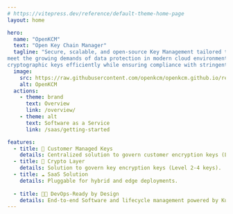 ```yaml
---
# https://vitepress.dev/reference/default-theme-home-page
layout: home

hero:
  name: "OpenKCM"
  text: "Open Key Chain Manager"
  tagline: "Secure, scalable, and open-source Key Management tailored to 
meet the growing demands of data protection in modern cloud environments. It helps organizations manage 
cryptographic keys efficiently while ensuring compliance with stringent security and privacy standards."
  image:
    src: https://raw.githubusercontent.com/openkcm/openkcm.github.io/refs/heads/main/docs/assets/logo.svg
    alt: OpenKCM
  actions:
    - theme: brand
      text: Overview
      link: /overview/
    - theme: alt
      text: Software as a Service
      link: /saas/getting-started

features:
  - title: 🔗 Customer Managed Keys
    details: Centralized solution to govern customer encryption keys (Level 1 keys), with BYOK (Bring Your Own Key) and HYOK (Hold Your Own Key) capabilities.
  - title: 🧱 Crypto Layer
    details: Solution to govern key encryption keys (Level 2-4 keys).
  - title: ☁️ SaaS Solution
    details: Pluggable for hybrid and edge deployments.
    
  - title: 👨‍💻 DevOps-Ready by Design
    details: End-to-end Software and lifecycle management powered by Kubernetes.
---
```

